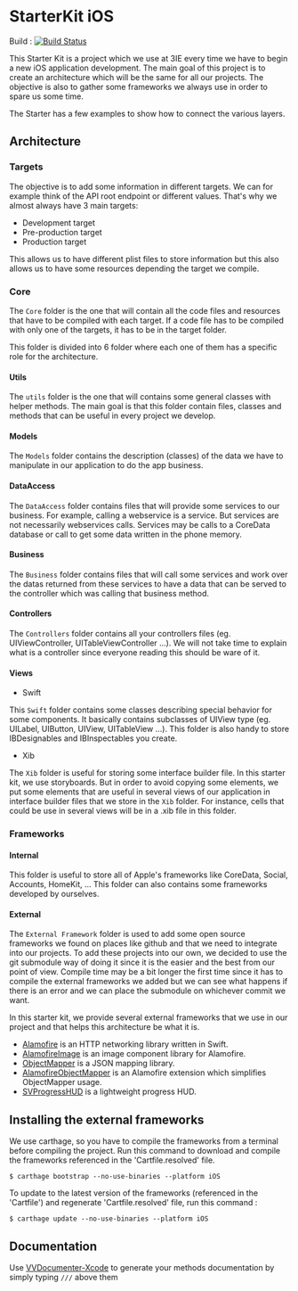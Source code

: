 # StarterKit iOS

Build : [![Build Status](https://travis-ci.org/3IE/SwiftStarter.svg?branch=develop)](https://travis-ci.org/3IE/SwiftStarter)


This Starter Kit is a project which we use at 3IE every time we have to begin a new iOS application development.
The main goal of this project is to create an architecture which will be the same for all our projects.
The objective is also to gather some frameworks we always use in order to spare us some time.

The Starter has a few examples to show how to connect the various layers.  

## Architecture

### Targets

The objective is to add some information in different targets. We can for example think of the API root endpoint or different values.
That's why we almost always have 3 main targets:
- Development target
- Pre-production target
- Production target

This allows us to have different plist files to store information but this also allows us to have some resources depending the target we compile.

### Core

The `Core` folder is the one that will contain all the code files and resources that have to be compiled with each target. If a code file has to be compiled with only one of the targets, it has to be in the target folder.

This folder is divided into 6 folder where each one of them has a specific role for the architecture.

#### Utils

The `utils` folder is the one that will contains some general classes with helper methods. The main goal is that this folder contain files, classes and methods that can be useful in every project we develop.

#### Models

The `Models` folder contains the description (classes) of the data we have to manipulate in our application to do the app business.

#### DataAccess

The `DataAccess` folder contains files that will provide some services to our business. For example, calling a webservice is a service. But services are not necessarily webservices calls. Services may be calls to a CoreData database or call to get some data written in the phone memory.

#### Business

The `Business` folder contains files that will call some services and work over the datas returned from these services to have a data that can be served to the controller which was calling that business method.

#### Controllers

The `Controllers` folder contains all your controllers files (eg. UIViewController, UITableViewController ...). We will not take time to explain what is a controller since everyone reading this should be ware of it.

#### Views

  - Swift

  This `Swift` folder contains some classes describing special behavior for some components. It basically contains subclasses of UIView type (eg. UILabel, UIButton, UIView, UITableView ...). This folder is also handy to store IBDesignables and IBInspectables you create.

  - Xib

  The `Xib` folder is useful for storing some interface builder file. In this starter kit, we use storyboards. But in order to avoid copying some elements, we put some elements that are useful in several views of our application in interface builder files that we store in the `Xib` folder. For instance, cells that could be use in several views will be in a .xib file in this folder.

### Frameworks

#### Internal

This folder is useful to store all of Apple's frameworks like CoreData, Social, Accounts, HomeKit, ...
This folder can also contains some frameworks developed by ourselves.

#### External

The `External Framework` folder is used to add some open source frameworks we found on places like github and that we need to integrate into our projects. To add these projects into our own, we decided to use the git submodule way of doing it since it is the easier and the best from our point of view.
Compile time may be a bit longer the first time since it has to compile the external frameworks we added but we can see what happens if there is an error and we can place the submodule on whichever commit we want.

In this starter kit, we provide several external frameworks that we use in our project and that helps this architecture be what it is.

- <a href="https://github.com/Alamofire/Alamofire">Alamofire</a> is an HTTP networking library written in Swift.
- <a href="https://github.com/Alamofire/AlamofireImage">AlamofireImage</a> is an image component library for Alamofire.
- <a href="https://github.com/Hearst-DD/ObjectMapper">ObjectMapper</a> is a JSON mapping library.
- <a href="https://github.com/tristanhimmelman/AlamofireObjectMapper">AlamofireObjectMapper</a> is an Alamofire extension which simplifies ObjectMapper usage.
- <a href="https://github.com/SVProgressHUD/SVProgressHUD">SVProgressHUD</a> is a lightweight progress HUD.


## Installing the external frameworks

We use carthage, so you have to compile the frameworks from a terminal before compiling the project.
Run this command to download and compile the frameworks referenced in the 'Cartfile.resolved' file.
```shell
$ carthage bootstrap --no-use-binaries --platform iOS
```

To update to the latest version of the frameworks (referenced in the 'Cartfile') and regenerate 'Cartfile.resolved' file, run this command :
```shell
$ carthage update --no-use-binaries --platform iOS
```

## Documentation

Use <a href="https://github.com/onevcat/VVDocumenter-Xcode">VVDocumenter-Xcode</a> to generate your methods documentation by simply typing `///` above them



